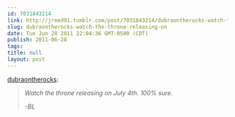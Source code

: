```yaml
---
id: 7031843214
link: http://jreed91.tumblr.com/post/7031843214/dubraontherocks-watch-the-throne-releasing-on
slug: dubraontherocks-watch-the-throne-releasing-on
date: Tue Jun 28 2011 22:04:36 GMT-0500 (CDT)
publish: 2011-06-28
tags: 
title: null
layout: post
---
```



[dubraontherocks](http://www.dubraontherocks.com/post/7031491350):

> *Watch the throne releasing on July 4th. 100% sure.*
>
> *-BL*

